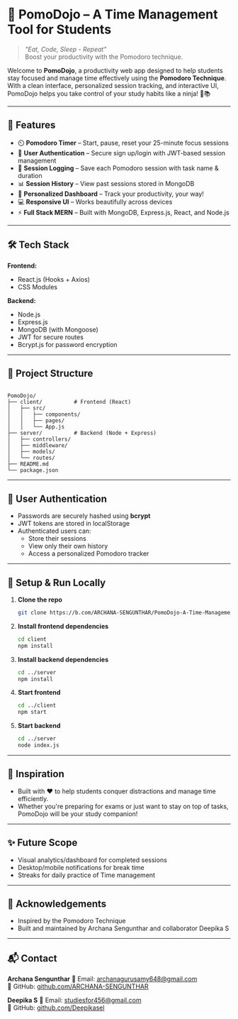 
# 🍅 PomoDojo – A Time Management Tool for Students

> _"Eat, Code, Sleep - Repeat"_  
> Boost your productivity with the Pomodoro technique.

Welcome to **PomoDojo**, a productivity web app designed to help students stay focused and manage time effectively using the **Pomodoro Technique**.  
With a clean interface, personalized session tracking, and interactive UI, PomoDojo helps you take control of your study habits like a ninja! 🥷📚

---

## 🚀 Features

- ⏲️ **Pomodoro Timer** – Start, pause, reset your 25-minute focus sessions
- 👤 **User Authentication** – Secure sign up/login with JWT-based session management
- 📝 **Session Logging** – Save each Pomodoro session with task name & duration
- 📊 **Session History** – View past sessions stored in MongoDB
- 🧠 **Personalized Dashboard** – Track your productivity, your way!
- 💻 **Responsive UI** – Works beautifully across devices
- ⚡ **Full Stack MERN** – Built with MongoDB, Express.js, React, and Node.js

---

## 🛠️ Tech Stack

**Frontend:**  
- React.js (Hooks + Axios)  
- CSS Modules

**Backend:**  
- Node.js  
- Express.js  
- MongoDB (with Mongoose)  
- JWT for secure routes  
- Bcrypt.js for password encryption

---

## 📁 Project Structure

```

PomoDojo/
├── client/          # Frontend (React)
│   ├── src/
│   │   ├── components/
│   │   ├── pages/
│   │   └── App.js
├── server/          # Backend (Node + Express)
│   ├── controllers/
│   ├── middleware/
│   ├── models/
│   └── routes/
├── README.md
└── package.json

````

---

## 🔐 User Authentication

- Passwords are securely hashed using **bcrypt**
- JWT tokens are stored in localStorage
- Authenticated users can:
  - Store their sessions
  - View only their own history
  - Access a personalized Pomodoro tracker

---

## 🧪 Setup & Run Locally

1. **Clone the repo**
   ```bash
   git clone https://b.com/ARCHANA-SENGUNTHAR/PomoDojo-A-Time-Management-Tool-for-Students.git
   ```
   
2. **Install frontend dependencies**
   ```bash
   cd client
   npm install
   ```
   
3.  **Install backend dependencies**
    ```bash
    cd ../server
    npm install
    ```

4. **Start frontend**
    ```bash
    cd ../client
    npm start
    ```
5. **Start backend**
   ```bash
   cd ../server
   node index.js
   ```

---

## 🧠 Inspiration

- Built with ❤️ to help students conquer distractions and manage time efficiently.
- Whether you're preparing for exams or just want to stay on top of tasks, PomoDojo will be your study companion!

---

## ✨ Future Scope

- Visual analytics/dashboard for completed sessions
- Desktop/mobile notifications for break time
- Streaks for daily practice of Time management

---

## 🙌 Acknowledgements

- Inspired by the Pomodoro Technique
- Built and maintained by Archana Sengunthar and collaborator Deepika S

---

## 📬 Contact

 **Archana Sengunthar**
📧 Email: [archanagurusamy648@gmail.com](mailto:archanagurusamy648@gmail.com)  
🔗 GitHub: [github.com/ARCHANA-SENGUNTHAR](https://github.com/ARCHANA-SENGUNTHAR)

**Deepika S**
📧 Email: [studiesfor456@gmail.com](mailto:studiesfor456@gmail.com)  
🔗 GitHub: [github.com/Deepikasel](https://github.com/Deepikasel)

